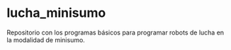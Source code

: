 # lucha_minisumo
Repositorio con los programas básicos para programar robots de lucha en la modalidad de minisumo.
